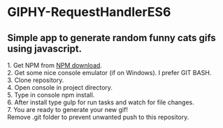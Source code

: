 # GIPHY-RequestHandlerES6

<h2>Simple app to generate random funny cats gifs using javascript.</h2>

<p>
1. Get NPM from <a href="https://www.npmjs.com/get-npm">NPM download</a>.<br>
2. Get some nice console emulator (if on Windows). I prefer GIT BASH.<br>
3. Clone repository.<br>
4. Open console in project directory.<br>
5. Type in console npm install.<br>
6. After install type gulp for run tasks and watch for file changes.<br>
7. You are ready to generate your new gif!<br>
Remove .git folder to prevent unwanted push to this repository.<br>
</p>
